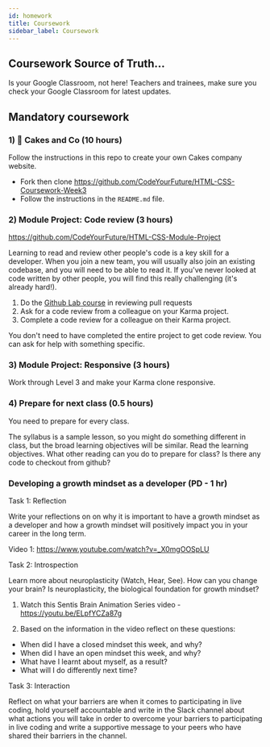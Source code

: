```yaml
---
id: homework
title: Coursework
sidebar_label: Coursework
---
```


## Coursework Source of Truth...

Is your Google Classroom, not here! Teachers and trainees, make sure you check your Google Classroom for latest updates.

## Mandatory coursework

### 1) 🔑 Cakes and Co (10 hours)

Follow the instructions in this repo to create your own Cakes company website.

- Fork then clone https://github.com/CodeYourFuture/HTML-CSS-Coursework-Week3
- Follow the instructions in the `README.md` file.

### 2) Module Project: Code review (3 hours)

https://github.com/CodeYourFuture/HTML-CSS-Module-Project

Learning to read and review other people's code is a key skill for a developer. When you join a new team, you will usually also join an existing codebase, and you will need to be able to read it. If you've never looked at code written by other people, you will find this really challenging (it's already hard!).

1. Do the [Github Lab course](https://lab.github.com/githubtraining/reviewing-pull-requests) in reviewing pull requests
2. Ask for a code review from a colleague on your Karma project.
3. Complete a code review for a colleague on their Karma project.

You don't need to have completed the entire project to get code review. You can ask for help with something specific.

### 3) Module Project: Responsive (3 hours)

Work through Level 3 and make your Karma clone responsive.

### 4) Prepare for next class (0.5 hours)

You need to prepare for every class.

The syllabus is a sample lesson, so you might do something different in class, but the broad learning objectives will be similar. Read the learning objectives. What other reading can you do to prepare for class? Is there any code to checkout from github?

### Developing a growth mindset as a developer (PD - 1 hr)

Task 1: Reflection

Write your reflections on on why it is important to have a growth mindset as a developer and how a growth mindset will positively impact you in your career in the long term.

 Video 1: https://www.youtube.com/watch?v=_X0mgOOSpLU 

Task 2: Introspection

Learn more about neuroplasticity (Watch, Hear, See). How can you change your brain? Is neuroplasticity, the biological foundation for growth mindset?

1. Watch this Sentis Brain Animation Series video - https://youtu.be/ELpfYCZa87g 

2. Based on the information in the video reflect on these questions:

- When did I have a closed mindset this week, and why?
- When did I have an open mindset this week, and why? 
- What have I learnt about myself, as a result? 
- What will I do differently next time? 

Task 3: Interaction

Reflect on what your barriers are when it comes to participating in live coding, hold yourself accountable and write in the Slack channel about what actions you will take in order to overcome your barriers to participating in live coding and write a supportive message to your peers who have shared their barriers in the channel.